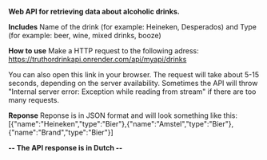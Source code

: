 **Web API for retrieving data about alcoholic drinks.**

**Includes**
Name of the drink (for example: Heineken, Desperados) and Type (for example: beer, wine, mixed drinks, booze)

**How to use**
Make a HTTP request to the following adress: https://truthordrinkapi.onrender.com/api/myapi/drinks

You can also open this link in your browser. The request will take about 5-15 seconds, depending on the server availability.
Sometimes the API will throw "Internal server error: Exception while reading from stream" if there are too many requests.

**Reponse**
Reponse is in JSON format and will look something like this:
[{"name":"Heineken","type":"Bier"},{"name":"Amstel","type":"Bier"},{"name":"Brand","type":"Bier"}]

**-- The API response is in Dutch --**
